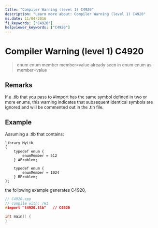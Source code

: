 ```yaml
---
title: "Compiler Warning (level 1) C4920"
description: "Learn more about: Compiler Warning (level 1) C4920"
ms.date: 11/04/2016
f1_keywords: ["C4920"]
helpviewer_keywords: ["C4920"]
---
```

# Compiler Warning (level 1) C4920

> enum enum member member=value already seen in enum enum as member=value

## Remarks

If a .tlb that you pass to #import has the same symbol defined in two or more enums, this warning indicates that subsequent identical symbols are ignored and will be commented out in the .tlh file.

## Example

Assuming a .tlb that contains:

```
library MyLib
{
    typedef enum {
        enumMember = 512
    } AProblem;

    typedef enum {
        enumMember = 1024
    } BProblem;
};
```

the following example generates C4920,

```cpp
// C4920.cpp
// compile with: /W1
#import "t4920.tlb"   // C4920

int main() {
}
```
